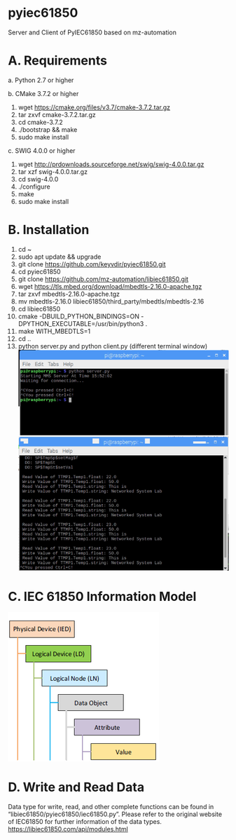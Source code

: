 # pyiec61850
Server and Client of PyIEC61850 based on mz-automation

# A.	Requirements
a.	Python 2.7 or higher

b.	CMake 3.7.2 or higher
1. wget https://cmake.org/files/v3.7/cmake-3.7.2.tar.gz
2. tar zxvf cmake-3.7.2.tar.gz
3. cd cmake-3.7.2
4. ./bootstrap && make
5. sudo make install

c.	SWIG 4.0.0 or higher
1. wget http://prdownloads.sourceforge.net/swig/swig-4.0.0.tar.gz
2. tar xzf swig-4.0.0.tar.gz
3. cd swig-4.0.0
4. ./configure
5. make
6. sudo make install

# B.	Installation
1.	cd ~
2.	sudo apt update && upgrade
3.	git clone https://github.com/keyvdir/pyiec61850.git
4.	cd pyiec61850
5.	git clone https://github.com/mz-automation/libiec61850.git
6.	wget https://tls.mbed.org/download/mbedtls-2.16.0-apache.tgz
7.	tar zxvf mbedtls-2.16.0-apache.tgz
8.	mv mbedtls-2.16.0 libiec61850/third_party/mbedtls/mbedtls-2.16
9.	cd libiec61850
10.	cmake -DBUILD_PYTHON_BINDINGS=ON -DPYTHON_EXECUTABLE=/usr/bin/python3 .
11.	make WITH_MBEDTLS=1
12.	cd ..
13.	python server.py and python client.py (different terminal window)
![Server example](server.PNG)
![Client example](client.PNG)
# C.	IEC 61850 Information Model
![IEC 61850 Information Model](data.png)
# D.	Write and Read Data
Data type for write, read, and other complete functions can be found in “libiec61850/pyiec61850/iec61850.py”. Please refer to the original website of IEC61850 for further information of the data types. https://libiec61850.com/api/modules.html

